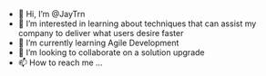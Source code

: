 - 👋 Hi, I’m @JayTrn
- 👀 I’m interested in learning about techniques that can assist my company to deliver what users desire faster
- 🌱 I’m currently learning Agile Development
- 💞️ I’m looking to collaborate on a solution upgrade
- 📫 How to reach me ...

<!---
JayTrn/JayTrn is a ✨ special ✨ repository because its `README.md` (this file) appears on your GitHub profile.
You can click the Preview link to take a look at your changes.
--->
